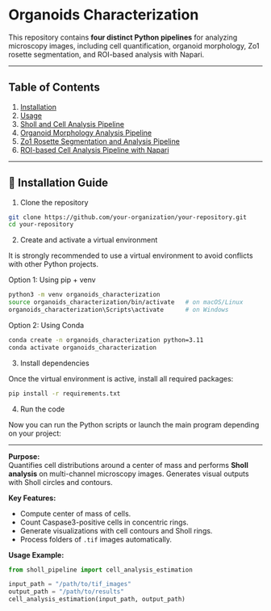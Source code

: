 # Organoids Characterization

This repository contains **four distinct Python pipelines** for analyzing microscopy images, including cell quantification, organoid morphology, Zo1 rosette segmentation, and ROI-based analysis with Napari.

---

## Table of Contents
 
1. [Installation](#installation)  
2. [Usage](#usage)  
3. [Sholl and Cell Analysis Pipeline](#sholl-and-cell-analysis-pipeline)  
4. [Organoid Morphology Analysis Pipeline](#organoid-morphology-analysis-pipeline)  
5. [Zo1 Rosette Segmentation and Analysis Pipeline](#zo1-rosette-segmentation-and-analysis-pipeline)  
6. [ROI-based Cell Analysis Pipeline with Napari](#roi-based-cell-analysis-pipeline-with-napari) 

---

## 📖 Installation Guide


1. Clone the repository
```bash
git clone https://github.com/your-organization/your-repository.git
cd your-repository
```

2. Create and activate a virtual environment

It is strongly recommended to use a virtual environment to avoid conflicts with other Python projects.

Option 1: Using pip + venv
```bash
python3 -m venv organoids_characterization
source organoids_characterization/bin/activate   # on macOS/Linux
organoids_characterization\Scripts\activate      # on Windows
```
Option 2: Using Conda
```bash
conda create -n organoids_characterization python=3.11
conda activate organoids_characterization
```

3. Install dependencies
   
Once the virtual environment is active, install all required packages:
```bash
pip install -r requirements.txt
```

4. Run the code
   
Now you can run the Python scripts or launch the main program depending on your project:

---
**Purpose:**  
Quantifies cell distributions around a center of mass and performs **Sholl analysis** on multi-channel microscopy images. Generates visual outputs with Sholl circles and contours.

**Key Features:**  
- Compute center of mass of cells.  
- Count Caspase3-positive cells in concentric rings.  
- Generate visualizations with cell contours and Sholl rings.  
- Process folders of `.tif` images automatically.

**Usage Example:**
```python
from sholl_pipeline import cell_analysis_estimation

input_path = "/path/to/tif_images"
output_path = "/path/to/results"
cell_analysis_estimation(input_path, output_path)
```

